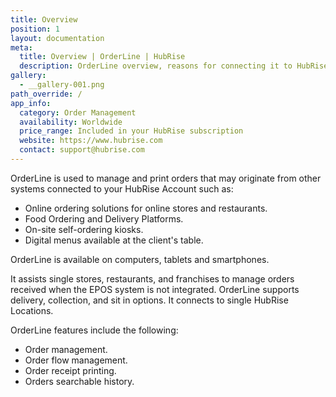```yaml
---
title: Overview
position: 1
layout: documentation
meta:
  title: Overview | OrderLine | HubRise
  description: OrderLine overview, reasons for connecting it to HubRise and summary of integrated features. Synchronise data between your EPOS and your apps.
gallery:
  - __gallery-001.png
path_override: /
app_info:
  category: Order Management
  availability: Worldwide
  price_range: Included in your HubRise subscription
  website: https://www.hubrise.com
  contact: support@hubrise.com
---
```


[comment]: # 'Include 003-en-2x-tablet-view.png & 002-en-2x-smartphone-view.png to the gallery once designed in the relevant hardware'

OrderLine is used to manage and print orders that may originate from other systems connected to your HubRise Account such as:

- Online ordering solutions for online stores and restaurants.
- Food Ordering and Delivery Platforms.
- On-site self-ordering kiosks.
- Digital menus available at the client's table.

OrderLine is available on computers, tablets and smartphones.

It assists single stores, restaurants, and franchises to manage orders received when the EPOS system is not integrated. OrderLine supports delivery, collection, and sit in options. It connects to single HubRise Locations.

OrderLine features include the following:

- Order management.
- Order flow management.
- Order receipt printing.
- Orders searchable history.
